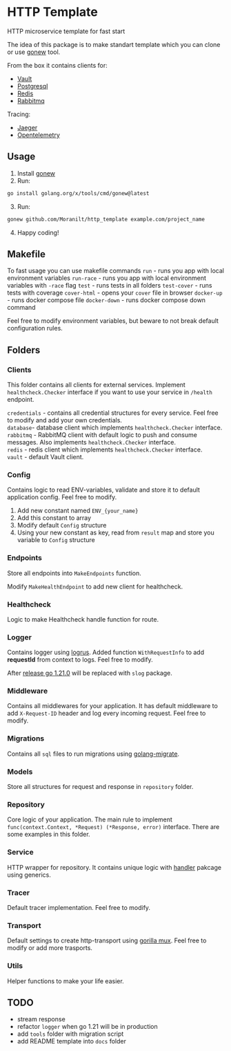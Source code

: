 # HTTP Template

HTTP microservice template for fast start

The idea of this package is to make standart template which you can clone or use [gonew](https://go.dev/blog/gonew) tool.

From the box it contains clients for:
- [Vault](https://www.vaultproject.io/)
- [Postgresql](https://www.postgresql.org/)
- [Redis](https://redis.io/)
- [Rabbitmq](https://www.rabbitmq.com/)

Tracing:
- [Jaeger](https://www.jaegertracing.io/)
- [Opentelemetry](https://opentelemetry.io/)

## Usage
1. Install [gonew](https://go.dev/blog/gonew)
2. Run:
```bash
go install golang.org/x/tools/cmd/gonew@latest
```
3. Run:
```bash
gonew github.com/Moranilt/http_template example.com/project_name
```
4. Happy coding!

## Makefile
To fast usage you can use makefile commands
`run` - runs you app with local environment variables
`run-race` - runs you app with local environment variables with `-race` flag
`test` - runs tests in all folders
`test-cover` - runs tests with coverage
`cover-html` - opens your `cover` file in browser
`docker-up` - runs docker compose file
`docker-down` - runs docker compose down command

Feel free to modify environment variables, but beware to not break default configuration rules.

## Folders
### Clients
This folder contains all clients for external services. Implement `healthcheck.Checker` interface if you want to use your service in `/health` endpoint.

`credentials` - contains all credential structures for every service. Feel free to modify and add your own credentials.  
`database`- database client which implements `healthcheck.Checker` interface.  
`rabbitmq` - RabbitMQ client with default logic to push and consume messages. Also implements `healthcheck.Checker` interface.  
`redis` - redis client which implements `healthcheck.Checker` interface.  
`vault` - default Vault client.

### Config
Contains logic to read ENV-variables, validate and store it to default application config. Feel free to modify.

1. Add new constant named `ENV_{your_name}`
2. Add this constant to array
3. Modify default `Config` structure
4. Using your new constant as key, read from `result` map and store you variable to `Config` structure

### Endpoints
Store all endpoints into `MakeEndpoints` function.

Modify `MakeHealthEndpoint` to add new client for healthcheck.

### Healthcheck
Logic to make Healthcheck handle function for route.

### Logger
Contains logger using [logrus](https://github.com/sirupsen/logrus). Added function `WithRequestInfo` to add **requestId** from context to logs. Feel free to modify.

After [release go 1.21.0](https://tip.golang.org/doc/go1.21#slog) will be replaced with `slog` package.

### Middleware
Contains all middlewares for your application. It has default middleware to add `X-Request-ID` header and log every incoming request. Feel free to modify.

### Migrations
Contains all `sql` files to run migrations using [golang-migrate](https://github.com/golang-migrate/migrate).

### Models
Store all structures for request and response in `repository` folder.

### Repository
Core logic of your application. The main rule to implement `func(context.Context, *Request) (*Response, error)` interface. There are some examples in this folder.

### Service
HTTP wrapper for repository. It contains unique logic with [handler](https://pkg.go.dev/github.com/Moranilt/http_template/utils/handler) pakcage using generics.

### Tracer
Default tracer implementation. Feel free to modify.

### Transport
Default settings to create http-transport using [gorilla mux](https://github.com/gorilla/mux). Feel free to modify or add more trasports.

### Utils
Helper functions to make your life easier.

## TODO
- stream response  
- refactor `logger` when go 1.21 will be in production  
- add `tools` folder with migration script  
- add README template into `docs` folder
